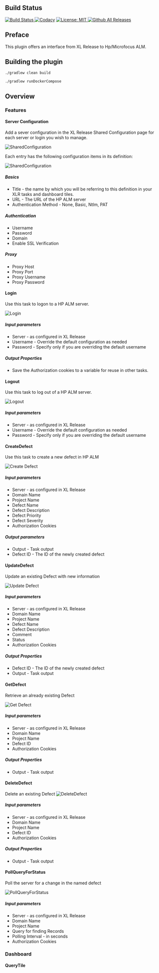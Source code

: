 ## Build Status

[![Build Status][xlr-hpalm-plugin-travis-image] ][xlr-hpalm-plugin-travis-url]
[![Codacy](https://api.codacy.com/project/badge/Grade/71d5adb3b2634edc875bd8c73cc3f24b)](https://www.codacy.com?utm_source=github.com&amp;utm_medium=referral&amp;utm_content=xebialabs-community/xlr-hpalm-plugin&amp;utm_campaign=Badge_Grade)
[![License: MIT][xlr-hpalm-plugin-license-image] ][xlr-hpalm-plugin-license-url]
[![Github All Releases][xlr-hpalm-plugin-downloads-image] ]()

<!-- Code Climate works well with public repositories.  We need to pay $ to add private repositories 
[![Code Climate][xlr-hpalm-plugin-code-climate-image] ][xlr-hpalm-plugin-code-climate-url]
-->


[xlr-hpalm-plugin-travis-image]: https://travis-ci.org/xebialabs-community/xlr-hpalm-plugin.svg?branch=master
[xlr-hpalm-plugin-travis-url]: https://travis-ci.org/xebialabs-community/xlr-hpalm-plugin
[xlr-hpalm-plugin-code-climate-image]: https://codeclimate.com/github/xebialabs-community/xlr-hpalm-plugin/badges/gpa.svg
[xlr-hpalm-plugin-code-climate-url]: https://codeclimate.com/github/xebialabs-community/xlr-hpalm-plugin
[xlr-hpalm-plugin-license-image]: https://img.shields.io/badge/License-MIT-yellow.svg
[xlr-hpalm-plugin-license-url]: https://opensource.org/licenses/MIT
[xlr-hpalm-plugin-downloads-image]: https://img.shields.io/github/downloads/xebialabs-community/xlr-hpalm-plugin/total.svg

## Preface

This plugin offers an interface from XL Release to Hp/Microfocus ALM. 

## Building the plugin

```
./gradlew clean build
```

```
./gradlew runDockerCompose
```

## Overview

### Features

#### Server Configuration

Add a sever configuration in the XL Release Shared Configuration page for each server or login you wish to manage.

![SharedConfiguration](images/xlr-hpalm-sharedconfiguration.PNG)

Each entry has the following configuration items in its definition:

![SharedConfiguration](images/hpalm-login.PNG)

##### Basics
* Title - the name by which you will be referring to this definition in your XLR tasks and dashboard tiles.
* URL - The URL of the HP ALM server
* Authentication Method - None, Basic, Ntlm, PAT

##### Authentication
* Username
* Password
* Domain
* Enable SSL Verification

##### Proxy
* Proxy Host
* Proxy Port
* Proxy Username
* Proxy Password

#### Login
Use this task to logon to a HP ALM server.

![Login](images/hpalm-login.PNG)

##### Input parameters
* Server - as configured in XL Release
* Username - Override the default configuration as needed
* Password - Specify only if you are overriding the default username

##### Output Properties
* Save the Authorization cookies to a variable for reuse in other tasks.

#### Logout
Use this task to log out of a HP ALM server.

![Logout](images/hpalm-logout.PNG)

##### Input parameters
* Server - as configured in XL Release
* Username - Override the default configuration as needed
* Password - Specify only if you are overriding the default username


#### CreateDefect
Use this task to create a new defect in HP ALM

![Create Defect](images/hpalm-create-defect.PNG)

##### Input parameters
* Server - as configured in XL Release
* Domain Name
* Project Name
* Defect Name
* Defect Description
* Defect Priority
* Defect Severity
* Authorization Cookies

##### Output parameters
* Output - Task output
* Defect ID - The ID of the newly created defect

#### UpdateDefect
Update an existing Defect with new information

![Update Defect](images/hpalm-update-defect.PNG)

##### Input parameters
* Server - as configured in XL Release
* Domain Name
* Project Name
* Defect Name
* Defect Description
* Comment
* Status
* Authorization Cookies

##### Output Properties
* Defect ID - The ID of the newly created defect
* Output - Task output

#### GetDefect
Retrieve an already existing Defect

![Get Defect](images/hpalm-get-defect.PNG)

##### Input parameters
* Server - as configured in XL Release
* Domain Name
* Project Name
* Defect ID
* Authorization Cookies

##### Output Properties
* Output - Task output

#### DeleteDefect

Delete an existing Defect
![DeleteDefect](images/hpalm-delete-defect.PNG)

##### Input parameters
* Server - as configured in XL Release
* Domain Name
* Project Name
* Defect ID
* Authorization Cookies

##### Output Properties
* Output - Task output

#### PollQueryForStatus

Poll the server for a change in the named defect

![PollQueryForStatus](images/hpalm-poll-query-for-status.PNG)

##### Input parameters
* Server - as configured in XL Release
* Domain Name
* Project Name
* Query for finding Records
* Polling Interval - in seconds
* Authorization Cookies

### Dashboard

#### QueryTile
